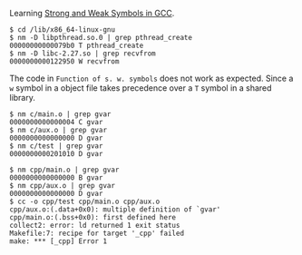Learning [Strong and Weak Symbols in
GCC](https://leondong1993.github.io/2017/04/strong-weak-symbol/).


```
$ cd /lib/x86_64-linux-gnu
$ nm -D libpthread.so.0 | grep pthread_create
00000000000079b0 T pthread_create
$ nm -D libc-2.27.so | grep recvfrom
0000000000122950 W recvfrom
```

The code in `Function of s. w. symbols` does not work as expected. Since a `w`
symbol in a object file takes precedence over a `T` symbol in a shared library.

```
$ nm c/main.o | grep gvar
0000000000000004 C gvar
$ nm c/aux.o | grep gvar
0000000000000000 D gvar
$ nm c/test | grep gvar
0000000000201010 D gvar

$ nm cpp/main.o | grep gvar
0000000000000000 B gvar
$ nm cpp/aux.o | grep gvar
0000000000000000 D gvar
$ cc -o cpp/test cpp/main.o cpp/aux.o
cpp/aux.o:(.data+0x0): multiple definition of `gvar'
cpp/main.o:(.bss+0x0): first defined here
collect2: error: ld returned 1 exit status
Makefile:7: recipe for target '_cpp' failed
make: *** [_cpp] Error 1
```

